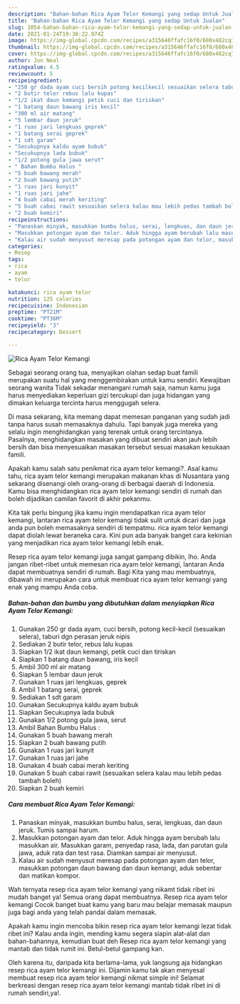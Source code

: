 ```yaml
---
description: "Bahan-bahan Rica Ayam Telor Kemangi yang sedap Untuk Jualan"
title: "Bahan-bahan Rica Ayam Telor Kemangi yang sedap Untuk Jualan"
slug: 1054-bahan-bahan-rica-ayam-telor-kemangi-yang-sedap-untuk-jualan
date: 2021-01-24T19:30:22.974Z
image: https://img-global.cpcdn.com/recipes/a315646ffafc16f0/680x482cq70/rica-ayam-telor-kemangi-foto-resep-utama.jpg
thumbnail: https://img-global.cpcdn.com/recipes/a315646ffafc16f0/680x482cq70/rica-ayam-telor-kemangi-foto-resep-utama.jpg
cover: https://img-global.cpcdn.com/recipes/a315646ffafc16f0/680x482cq70/rica-ayam-telor-kemangi-foto-resep-utama.jpg
author: Jon Neal
ratingvalue: 4.5
reviewcount: 5
recipeingredient:
- "250 gr dada ayam cuci bersih potong kecilkecil sesuaikan selera taburi dgn perasan jeruk nipis"
- "2 butir telor rebus lalu kupas"
- "1/2 ikat daun kemangi petik cuci dan tiriskan"
- "1 batang daun bawang iris kecil"
- "300 ml air matang"
- "5 lembar daun jeruk"
- "1 ruas jari lengkuas geprek"
- "1 batang serai geprek"
- "1 sdt garam"
- "Secukupnya kaldu ayam bubuk"
- "Secukupnya lada bubuk"
- "1/2 potong gula jawa serut"
- " Bahan Bumbu Halus "
- "5 buah bawang merah"
- "2 buah bawang putih"
- "1 ruas jari kunyit"
- "1 ruas jari jahe"
- "4 buah cabai merah keriting"
- "5 buah cabai rawit sesuaikan selera kalau mau lebih pedas tambah boleh"
- "2 buah kemiri"
recipeinstructions:
- "Panaskan minyak, masukkan bumbu halus, serai, lengkuas, dan daun jeruk. Tumis sampai harum."
- "Masukkan potongan ayam dan telor. Aduk hingga ayam berubah lalu masukkan air. Masukkan garam, penyedap rasa, lada, dan parutan gula jawa, aduk rata dan test rasa. Diamkan sampai air menyusut."
- "Kalau air sudah menyusut meresap pada potongan ayam dan telor, masukkan potongan daun bawang dan daun kemangi, aduk sebentar dan matikan kompor."
categories:
- Resep
tags:
- rica
- ayam
- telor

katakunci: rica ayam telor 
nutrition: 125 calories
recipecuisine: Indonesian
preptime: "PT21M"
cooktime: "PT36M"
recipeyield: "3"
recipecategory: Dessert

---
```



![Rica Ayam Telor Kemangi](https://img-global.cpcdn.com/recipes/a315646ffafc16f0/680x482cq70/rica-ayam-telor-kemangi-foto-resep-utama.jpg)

Sebagai seorang orang tua, menyajikan olahan sedap buat famili merupakan suatu hal yang menggembirakan untuk kamu sendiri. Kewajiban seorang  wanita Tidak sekadar menangani rumah saja, namun kamu juga harus menyediakan keperluan gizi tercukupi dan juga hidangan yang dimakan keluarga tercinta harus menggugah selera.

Di masa  sekarang, kita memang dapat memesan panganan yang sudah jadi tanpa harus susah memasaknya dahulu. Tapi banyak juga mereka yang selalu ingin menghidangkan yang terenak untuk orang tercintanya. Pasalnya, menghidangkan masakan yang dibuat sendiri akan jauh lebih bersih dan bisa menyesuaikan masakan tersebut sesuai masakan kesukaan famili. 



Apakah kamu salah satu penikmat rica ayam telor kemangi?. Asal kamu tahu, rica ayam telor kemangi merupakan makanan khas di Nusantara yang sekarang disenangi oleh orang-orang di berbagai daerah di Indonesia. Kamu bisa menghidangkan rica ayam telor kemangi sendiri di rumah dan boleh dijadikan camilan favorit di akhir pekanmu.

Kita tak perlu bingung jika kamu ingin mendapatkan rica ayam telor kemangi, lantaran rica ayam telor kemangi tidak sulit untuk dicari dan juga anda pun boleh memasaknya sendiri di tempatmu. rica ayam telor kemangi dapat diolah lewat beraneka cara. Kini pun ada banyak banget cara kekinian yang menjadikan rica ayam telor kemangi lebih enak.

Resep rica ayam telor kemangi juga sangat gampang dibikin, lho. Anda jangan ribet-ribet untuk memesan rica ayam telor kemangi, lantaran Anda dapat membuatnya sendiri di rumah. Bagi Kita yang mau membuatnya, dibawah ini merupakan cara untuk membuat rica ayam telor kemangi yang enak yang mampu Anda coba.

<!--inarticleads1-->

##### Bahan-bahan dan bumbu yang dibutuhkan dalam menyiapkan Rica Ayam Telor Kemangi:

1. Gunakan 250 gr dada ayam, cuci bersih, potong kecil-kecil (sesuaikan selera), taburi dgn perasan jeruk nipis
1. Sediakan 2 butir telor, rebus lalu kupas
1. Siapkan 1/2 ikat daun kemangi, petik cuci dan tiriskan
1. Siapkan 1 batang daun bawang, iris kecil
1. Ambil 300 ml air matang
1. Siapkan 5 lembar daun jeruk
1. Gunakan 1 ruas jari lengkuas, geprek
1. Ambil 1 batang serai, geprek
1. Sediakan 1 sdt garam
1. Gunakan Secukupnya kaldu ayam bubuk
1. Siapkan Secukupnya lada bubuk
1. Gunakan 1/2 potong gula jawa, serut
1. Ambil  Bahan Bumbu Halus :
1. Gunakan 5 buah bawang merah
1. Siapkan 2 buah bawang putih
1. Gunakan 1 ruas jari kunyit
1. Gunakan 1 ruas jari jahe
1. Gunakan 4 buah cabai merah keriting
1. Gunakan 5 buah cabai rawit (sesuaikan selera kalau mau lebih pedas tambah boleh)
1. Siapkan 2 buah kemiri




<!--inarticleads2-->

##### Cara membuat Rica Ayam Telor Kemangi:

1. Panaskan minyak, masukkan bumbu halus, serai, lengkuas, dan daun jeruk. Tumis sampai harum.
1. Masukkan potongan ayam dan telor. Aduk hingga ayam berubah lalu masukkan air. Masukkan garam, penyedap rasa, lada, dan parutan gula jawa, aduk rata dan test rasa. Diamkan sampai air menyusut.
1. Kalau air sudah menyusut meresap pada potongan ayam dan telor, masukkan potongan daun bawang dan daun kemangi, aduk sebentar dan matikan kompor.




Wah ternyata resep rica ayam telor kemangi yang nikamt tidak ribet ini mudah banget ya! Semua orang dapat membuatnya. Resep rica ayam telor kemangi Cocok banget buat kamu yang baru mau belajar memasak maupun juga bagi anda yang telah pandai dalam memasak.

Apakah kamu ingin mencoba bikin resep rica ayam telor kemangi lezat tidak ribet ini? Kalau anda ingin, mending kamu segera siapin alat-alat dan bahan-bahannya, kemudian buat deh Resep rica ayam telor kemangi yang mantab dan tidak rumit ini. Betul-betul gampang kan. 

Oleh karena itu, daripada kita berlama-lama, yuk langsung aja hidangkan resep rica ayam telor kemangi ini. Dijamin kamu tak akan menyesal membuat resep rica ayam telor kemangi nikmat simple ini! Selamat berkreasi dengan resep rica ayam telor kemangi mantab tidak ribet ini di rumah sendiri,ya!.

